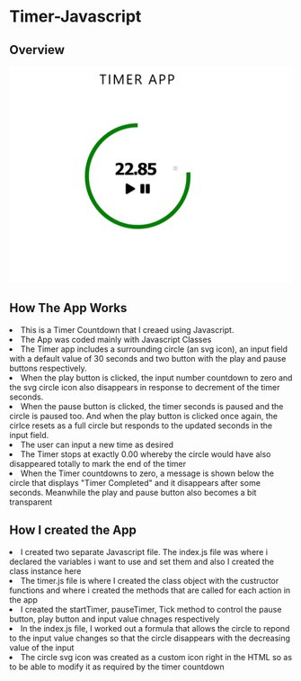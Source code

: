# Timer-Javascript

## Overview
![screenshot](https://github.com/ibktommy/Timer-Javascript/blob/master/Screenshot.png)

## How The App Works
<li>This is a Timer Countdown that I creaed using Javascript.</li>
<li>The App was coded mainly with Javascript Classes</li>
<li>The Timer app includes a surrounding circle (an svg icon), an input field with a default value of 30 seconds and two button with the play and pause buttons respectively.</li>
<li>When the play button is clicked, the input number countdown to zero and the svg circle icon also disappears in response to decrement of the timer seconds.</li>
<li>When the pause button is clicked, the timer seconds is paused and the circle is paused too. And when the play button is clicked once again, the cirlce resets as a full circle but responds to the updated seconds in the input field.</li>
<li>The user can input a new time as desired</li>
<li>The Timer stops at exactly 0.00 whereby the circle would have also disappeared totally to mark the end of the timer</li>
<li>When the Timer countdowns to zero, a message is shown below the circle that displays "Timer Completed" and it disappears after some seconds. Meanwhile the play and pause button also becomes a bit transparent</li>

## How I created the App
<li>I created two separate Javascript file. The index.js file was where i declared the variables i want to use and set them and also I created the class instance here</li>
<li>The timer.js file is where I created the class object with the custructor functions and where i created the methods that are called for each action in the app</li>
<li>I created the startTimer, pauseTimer, Tick method to control the pause button, play button and input value chnages respectively</li>
<li>In the index.js file, I worked out a formula that allows the circle to repond to the input value changes so that the circle disappears with the decreasing value of the input</li>
<li>The circle svg icon was created as a custom icon right in the HTML so as to be able to modify it as required by the timer countdown</li>
